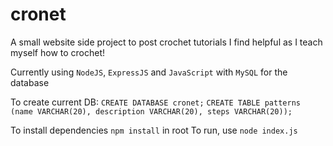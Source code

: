 # cronet
A small website side project to post crochet tutorials I find helpful as I teach myself how to crochet!

Currently using `NodeJS`, `ExpressJS` and `JavaScript` with `MySQL` for the database

To create current DB:
`CREATE DATABASE cronet;`
`CREATE TABLE patterns (name VARCHAR(20), description VARCHAR(20), steps VARCHAR(20));`

To install dependencies `npm install` in root
To run, use `node index.js`

